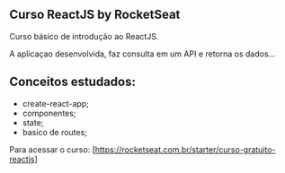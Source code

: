 ## Curso ReactJS by RocketSeat
Curso básico de introdução ao ReactJS.

A aplicaçao desenvolvida, faz consulta em um API e retorna os dados...

## Conceitos estudados:
- create-react-app;
- componentes;
- state;
- basico de routes;

Para acessar o curso: [https://rocketseat.com.br/starter/curso-gratuito-reactjs]

